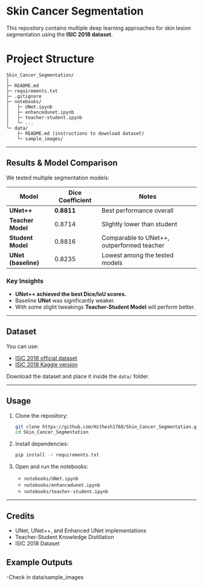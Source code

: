 # Skin Cancer Segmentation

This repository contains multiple deep learning approaches for skin lesion segmentation using the **ISIC 2018 dataset**.

# Project Structure
```
Skin_Cancer_Segmentation/
│
├─ README.md
├─ requirements.txt
├─ .gitignore
├─ notebooks/
│   ├─ UNet.ipynb
│   ├─ enhancedunet.ipynb
│   ├─ teacher-student.ipynb
│   └─ ...
└─ data/
    ├─ README.md (instructions to download dataset)
    └─ sample_images/
```

---

##  Results & Model Comparison

We tested multiple segmentation models:

| Model              | Dice Coefficient | Notes                                 |
|--------------------|------------------|---------------------------------------|
| **UNet++**         | **0.8811**       | Best performance overall              |
| **Teacher Model**  | 0.8714           | Slightly lower than student           |
| **Student Model**  | 0.8816           | Comparable to UNet++, outperformed teacher |
| **UNet (baseline)**| 0.8235           | Lowest among the tested models        |

### Key Insights
- **UNet++ achieved the best Dice/IoU scores.**
- Baseline **UNet** was significantly weaker.
- With some slight tweakings **Teacher-Student Model** will perform better.

---

## Dataset
You can use:
- [ISIC 2018 official dataset](https://challenge.isic-archive.com/data/)
- [ISIC 2018 Kaggle version](https://www.kaggle.com/datasets/trantoanthang/isic-2018)

Download the dataset and place it inside the `data/` folder.

---

## Usage

1. Clone the repository:
   ```bash
   git clone https://github.com/Hithesh1768/Skin_Cancer_Segmentation.git
   cd Skin_Cancer_Segmentation
   ```

2. Install dependencies:
   ```bash
   pip install -r requirements.txt
   ```

3. Open and run the notebooks:
   - `notebooks/UNet.ipynb`
   - `notebooks/enhancedunet.ipynb`
   - `notebooks/teacher-student.ipynb`

---

## Credits
- UNet, UNet++, and Enhanced UNet implementations
- Teacher-Student Knowledge Distillation
- ISIC 2018 Dataset

## Example Outputs
-Check in data/sample_images
